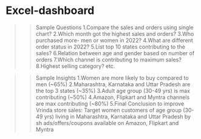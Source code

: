 # Excel-dashboard
>>Sample Questions
1.Compare the sales and orders using single chart?
2.Which month got the highest sales and orders?
3.Who purchased more- men or women in 2022?
4.What are different order status in 2022?
5.List top 10 states contributing to the sales?
6.Relation between age and gender based on number of orders
7.Which channel is contributing to maximum sales?
8.Highest selling category? etc.

>>Sample Insights
1.Women are more likely to buy compared to men (~65%)
2.Maharashtra, Karnataka and Uttar Pradesh are the top 3 states (~35%)
3.Adult age group (30-49 yrs) is max contributing (~50%)
4.Amazon, Flipkart and Myntra channels are max contributing (~80%)
5.Final Conclusion to improve Vrinda store sales:
   >>Target women customers of age group (30-49 yrs) living in  Maharashtra, Karnataka and Uttar Pradesh by sh ads/offers/coupons available 
     on Amazon, Flipkart and Myntra
